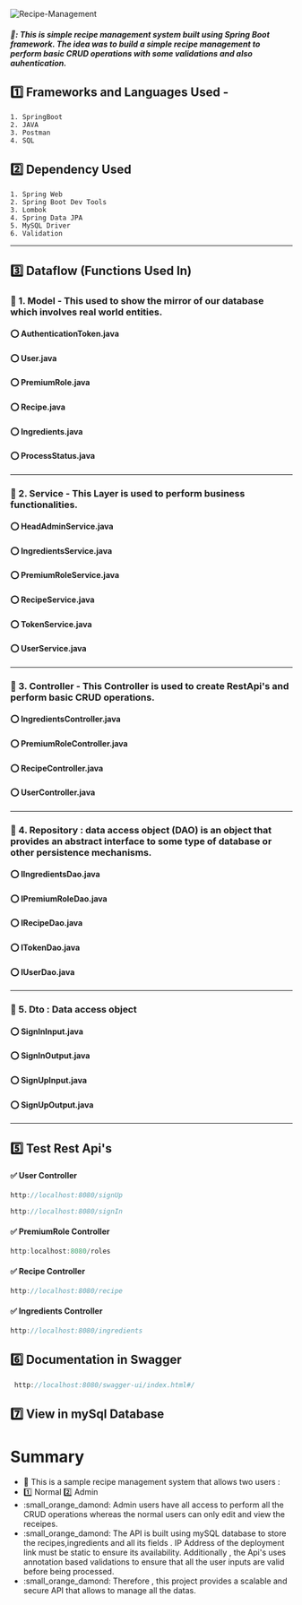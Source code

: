    ![Recipe-Management](https://github.com/Sowndarya9920/Recipe_Management_System/assets/112794922/0bf49c3b-4d8f-4ee7-850d-377bd20f5af2)
   
   ##### 🔸: This is simple recipe management system built using Spring Boot framework. The idea was to build  a simple recipe management to perform basic CRUD operations                  with some validations and also auhentication.
## :one: Frameworks and Languages Used -
    1. SpringBoot
    2. JAVA
    3. Postman
    4. SQL
    
## :two: Dependency Used
    1. Spring Web
    2. Spring Boot Dev Tools
    3. Lombok
    4. Spring Data JPA
    5. MySQL Driver
    6. Validation
-----------------------------------------------------------------------------------------------------------------------------------------------------------------------
## :three: Dataflow (Functions Used In)
### :white_flower: 1. Model - This used to show the mirror of our database which involves real world entities.
#### :o: AuthenticationToken.java
#### :o: User.java
#### :o: PremiumRole.java
#### :o: Recipe.java
#### :o: Ingredients.java
#### :o: ProcessStatus.java

-----------------------------------------------------------------------------------------------------------------------------------------------------------------------

### :white_flower: 2. Service - This Layer is used to perform business functionalities.
#### :o: HeadAdminService.java
#### :o: IngredientsService.java
#### :o: PremiumRoleService.java
#### :o: RecipeService.java
#### :o: TokenService.java
#### :o: UserService.java


----------------------------------------------------------------------------------------------------------------------------------------------------

### :white_flower: 3. Controller - This Controller is used to create RestApi's and perform basic CRUD operations.
#### :o: IngredientsController.java
#### :o: PremiumRoleController.java
#### :o: RecipeController.java
#### :o: UserController.java

-----------------------------------------------------------------------------------------------------------------------------------------------------------------------
### :white_flower: 4. Repository : data access object (DAO) is an object that provides an abstract interface to some type of database or other persistence mechanisms.
#### :o: IIngredientsDao.java
#### :o: IPremiumRoleDao.java
#### :o: IRecipeDao.java
#### :o: ITokenDao.java
#### :o: IUserDao.java

-------------------------------------------------------------------------------------------------------------------------------------------------------
### :white_flower: 5. Dto : Data access object
#### :o: SignInInput.java
#### :o: SignInOutput.java
#### :o: SignUpInput.java
#### :o: SignUpOutput.java
-------------------------------------------------------------------------------------------------------------------------------------------------------
## :five: Test Rest Api's
#### :white_check_mark: User Controller
```java
http://localhost:8080/signUp
```

```java
http://localhost:8080/signIn
```

#### :white_check_mark: PremiumRole Controller
```java
http:localhost:8080/roles
```

#### :white_check_mark: Recipe Controller
```java
http://localhost:8080/recipe
```

#### :white_check_mark: Ingredients Controller
```java
http://localhost:8080/ingredients
```

## :six: Documentation in Swagger
```java
 http://localhost:8080/swagger-ui/index.html#/
```

## :seven: View in mySql Database


#  Summary
- :small_orange_diamond:  This is a sample recipe management system that allows two users :
- :one: Normal  :two: Admin
- :small_orange_damond: Admin users have all access to perform all the CRUD operations whereas the normal users can only edit and view the receipes.
-  :small_orange_damond: The API is built using mySQL database to store the recipes,ingredients and all its fields . IP Address of the deployment link must be static to ensure its availability. Additionally , the Api's uses annotation based validations to ensure that all the user inputs are valid before being processed.
-  :small_orange_damond: Therefore , this project provides a scalable and secure API that allows to manage all the datas.

